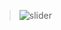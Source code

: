 >![slider](https://github.com/barmajli2/Slider-Task/assets/162905905/1abcfe62-2004-4928-bf49-6b5abef82819)
